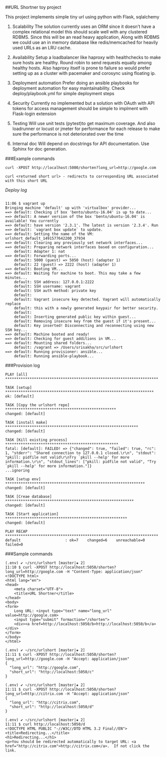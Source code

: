 ##URL Shortner toy project

This project implements simple tiny url using python with Flask, sqlalchemy

1. Scalability
  The solution currently uses an ORM since it doesn't have a complex relational model this should scale
  well with any clustered RDBMS. Since this will be an read heavy application, Along with RDBMS we could use
  an in memory database like redis/memcached for heavily used URLs as an LRU cache.

2. Availability
  Setup a loadbalancer like haproxy with healthchecks to make sure hosts are healthy.
  Round robin to send requests equally among healthy hosts. Also haproxy itself is prone to failure
  so would prefer setting up as a cluster with pacemaker and corosync using floating ip.
  
3. Deployment automation
  Prefer doing an ansible playbooks for deployment automation for easy maintainability. Check
  deploy/playbook.yml for simple deployment steps

4. Security
  Currently no implemented but a solution with OAuth with API tokens for access management should be simple
  to implment with Flask-login extension

5. Testing
  Will use unit tests (pytest)to get maximum coverage. And also loadrunner or locust or jmeter for performance
  for each release to make sure the performance is not deteriorated over the time

6. Internal doc
  Will depend on docstrings for API documentation. Use Sphinx for doc generation.

###Example commands


`curl -XPOST http://localhost:5000/shorten?long_url=http://google.com`

`curl <returned short url> - redirects to corresponding URL associated with this short URL`

*Deploy log*
```

11:06 $ vagrant up
Bringing machine 'default' up with 'virtualbox' provider...
==> default: Checking if box 'bento/ubuntu-16.04' is up to date...
==> default: A newer version of the box 'bento/ubuntu-16.04' is available! You currently
==> default: have version '2.3.1'. The latest is version '2.3.4'. Run
==> default: `vagrant box update` to update.
==> default: Setting the name of the VM: urlshort_default_1491577642200_37934
==> default: Clearing any previously set network interfaces...
==> default: Preparing network interfaces based on configuration...
    default: Adapter 1: nat
==> default: Forwarding ports...
    default: 5000 (guest) => 5050 (host) (adapter 1)
    default: 22 (guest) => 2222 (host) (adapter 1)
==> default: Booting VM...
==> default: Waiting for machine to boot. This may take a few minutes...
    default: SSH address: 127.0.0.1:2222
    default: SSH username: vagrant
    default: SSH auth method: private key
    default:
    default: Vagrant insecure key detected. Vagrant will automatically replace
    default: this with a newly generated keypair for better security.
    default:
    default: Inserting generated public key within guest...
    default: Removing insecure key from the guest if it's present...
    default: Key inserted! Disconnecting and reconnecting using new SSH key...
==> default: Machine booted and ready!
==> default: Checking for guest additions in VM...
==> default: Mounting shared folders...
    default: /vagrant => /Users/srisakha/src/urlshort
==> default: Running provisioner: ansible...
    default: Running ansible-playbook...
```
###Provision log
```
PLAY [all] *********************************************************************

TASK [setup] *******************************************************************
ok: [default]

TASK [Copy the urlshort repo] **************************************************
changed: [default]

TASK [install make] ************************************************************
changed: [default]

TASK [Kill existing process] ***************************************************
fatal: [default]: FAILED! => {"changed": true, "failed": true, "rc": 1, "stderr": "Shared connection to 127.0.0.1 closed.\r\n", "stdout": "pkill: pidfile not valid\r\nTry `pkill --help' for more information.\r\n", "stdout_lines": ["pkill: pidfile not valid", "Try `pkill --help' for more information."]}
...ignoring

TASK [setup env] ***************************************************************
changed: [default]

TASK [Creae database] **********************************************************
changed: [default]

TASK [Start application] *******************************************************
changed: [default]

PLAY RECAP *********************************************************************
default                    : ok=7    changed=6    unreachable=0    failed=0
```
###Sample commands
```
(.env) ✔ ~/src/urlshort [master|✚ 2]
11:10 $ curl -XPOST http://localhost:5050/shorten?long_url=http://google.com -H "Content-Type: application/json"
<!DOCTYPE html>
<html lang="en">
<head>
    <meta charset="UTF-8">
    <title>URL Shortner</title>
</head>
<body>
<form>
    Long URL: <input type="text" name="long_url" value=http://google.com>
    <input type="submit" formaction="/shorten">
    <div><a href=http://localhost:5050/b>http://localhost:5050/b</a></div>
</form>
</body>
</html>

(.env) ✔ ~/src/urlshort [master|✚ 2]
11:11 $ curl -XPOST http://localhost:5050/shorten?long_url=http://google.com -H "Accept: application/json"
{
  "long_url": "http://google.com",
  "short_url": "http://localhost:5050/c"
}

(.env) ✔ ~/src/urlshort [master|✚ 2]
11:11 $ curl -XPOST http://localhost:5050/shorten?long_url=http://citrix.com -H "Accept: application/json"
{
  "long_url": "http://citrix.com",
  "short_url": "http://localhost:5050/d"
}

(.env) ✔ ~/src/urlshort [master|✚ 2]
11:11 $ curl http://localhost:5050/d
<!DOCTYPE HTML PUBLIC "-//W3C//DTD HTML 3.2 Final//EN">
<title>Redirecting...</title>
<h1>Redirecting...</h1>
<p>You should be redirected automatically to target URL: <a href="http://citrix.com">http://citrix.com</a>.  If not click the link.
```